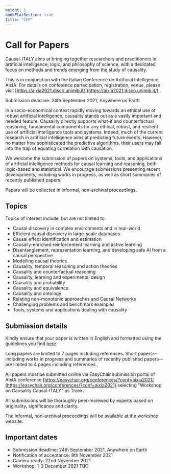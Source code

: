 ```yaml
---
weight: 1
bookFlatSection: true
title: "CFP"
---
```


# Call for Papers

Causal-ITALY aims at bringing together researchers and practitioners in artificial intelligence, logic, and philosophy of science,  with a dedicated focus on methods and trends emerging from the study of causality. 

This is in conjunction with the Italian Conference on Artificial Intelligence, AIxIA. For details on conference partecipation, registration, venue, please visit [https://aixia2021.disco.unimib.it/](https://aixia2021.disco.unimib.it/) .

Submission deadline: 24th September 2021, Anywhere on Earth.

In a socio-economical context rapidly moving towards an ethical use of robust artificial intelligence, causality stands out as a vastly important and needed feature. Causality directly supports what-if and counterfactual reasoning, fundamental components for any ethical, robust, and resilient use of artificial intelligence tools and systems.
Indeed, much of the current research in artificial intelligence aims at predicting future events.
However, no matter how sophisticated the predictive algorithms, their users may fall into the trap of equating correlation with causation. 

We welcome the submission of papers on systems, tools, and applications of artificial intelligence methods for causal learning and reasoning, both logic-based and statistical. We encourage submissions presenting recent developments, including works in progress, as well as short summaries of recently published papers. 

Papers will be collected in informal, non-archival proceedings.

## Topics
Topics of interest include, but are not limited to: 

* Causal discovery in complex environments and in real-world
* Efficient causal discovery in large-scale databases
* Causal effect identification and estimation
* Causally-enriched reinforcement learning and active learning
* Disentanglement, representation learning, and developing safe AI from a causal perspective	
* Modelling causal theories
* Causality, temporal reasoning and action theories
* Causality and counterfactual reasoning
* Causality, learning and experimental design
* Causality and probability
* Causality and equivalence
* Causality and ontology
* Relating non-monotonic approaches and Causal Networks
* Challenging problems and benchmark examples
* Tools, systems and applications dealing with causality

## Submission details
Kindly ensure that your paper is written in English and formatted using the guidelines you find [here](/formatting-guidelines.zip).

Long papers are limited to 7 pages including references. Short papers—including works in progress and summaries of recently published papers—are limited to 4 pages including references.

All papers must be submitted online via EasyChair submission portal of AIxIA conference [https://easychair.org/conferences/?conf=aixia2021](https://easychair.org/conferences/?conf=aixia2021) selecting "Workshop on Causality Causal-ITALY" as Track.

All submissions will be thoroughly peer-reviewed by experts based on originality, significance and clarity.

The informal, non-archival proceedings will be available at the workshop website.

## Important dates
* Submission deadline: 24th September 2021, Anywhere on Earth
* Notification of acceptance: 8th November 2021
* Camera ready: 22nd November 2021
* Workshop: 1-3 December 2021 TBC